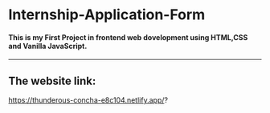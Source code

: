 # Internship-Application-Form

#### This is my First Project in frontend web dovelopment using **HTML,CSS and Vanilla JavaScript.** 
---

## The website link:

https://thunderous-concha-e8c104.netlify.app/?